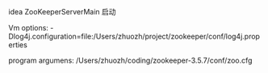 idea  ZooKeeperServerMain  启动

Vm options:  -Dlog4j.configuration=file:/Users/zhuozh/project/zookeeper/conf/log4j.properties

program argumens: /Users/zhuozh/coding/zookeeper-3.5.7/conf/zoo.cfg
